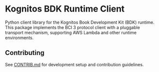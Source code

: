 # Kognitos BDK Runtime Client

Python client library for the Kognitos Book Development Kit (BDK) runtime. This package implements the BCI 3 protocol client with a pluggable transport mechanism, supporting AWS Lambda and other runtime environments.

## Contributing

See [CONTRIB.md](CONTRIB.md) for development setup and contribution guidelines.
